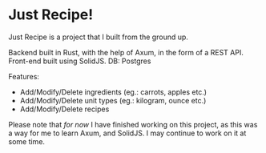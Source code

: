 # Just Recipe!
Just Recipe is a project that I built from the ground up.

Backend built in Rust, with the help of Axum, in the form of a REST API.
Front-end built using SolidJS.
DB: Postgres

Features:
- Add/Modify/Delete ingredients (eg.: carrots, apples etc.)
- Add/Modify/Delete unit types (eg.: kilogram, ounce etc.)
- Add/Modify/Delete recipes

Please note that *for now* I have finished working on this project, as this was a way for me to learn Axum, and SolidJS.
I may continue to work on it at some time.